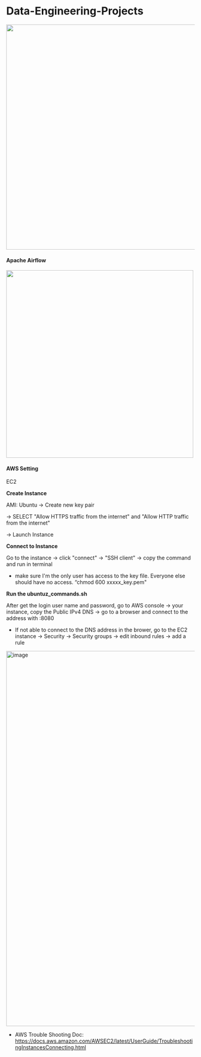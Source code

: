 # Data-Engineering-Projects


<img src="https://github.com/YannnnnaY/Data-Engineering-Projects/assets/120424783/7891216d-492a-4cf1-8df1-4a8dd989dc82" width="600" >

#### Apache Airflow

<img src="https://github.com/YannnnnaY/Data-Engineering-Projects/assets/120424783/7b9f5419-e180-4397-80a2-194e73504ae2" width="500" >

#### AWS Setting

EC2 

**Create Instance**

AMI: Ubuntu -> Create new key pair 

-> SELECT "Allow HTTPS traffic from the internet" and "Allow HTTP traffic from the internet"

-> Launch Instance

**Connect to Instance**

Go to the instance -> click "connect" -> "SSH client" -> copy the command and run in terminal
* make sure I'm the only user has access to the key file. Everyone else should have no access. “chmod 600 xxxxx_key.pem"

**Run the ubuntuz_commands.sh**

After get the login user name and password, go to AWS console -> your instance, copy the Public IPv4 DNS -> go to a browser and connect to the address with :8080 

* If not able to connect to the DNS address in the brower, go to the EC2 instance -> Security -> Security groups -> edit inbound rules -> add a rule 
<img width="1000" alt="image" src="https://github.com/YannnnnaY/Data-Engineering-Projects/assets/120424783/5e9b1fe2-3e31-4d7a-8447-3ad2147cdb19">

* AWS Trouble Shooting Doc: https://docs.aws.amazon.com/AWSEC2/latest/UserGuide/TroubleshootingInstancesConnecting.html

 
